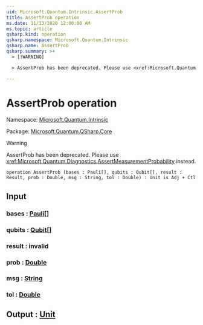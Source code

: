 ```yaml
---
uid: Microsoft.Quantum.Intrinsic.AssertProb
title: AssertProb operation
ms.date: 11/13/2020 12:00:00 AM
ms.topic: article
qsharp.kind: operation
qsharp.namespace: Microsoft.Quantum.Intrinsic
qsharp.name: AssertProb
qsharp.summary: >+
  > [!WARNING]

  > AssertProb has been deprecated. Please use <xref:Microsoft.Quantum.Diagnostics.AssertMeasurementProbability> instead.

---
```


# AssertProb operation

Namespace: [Microsoft.Quantum.Intrinsic](xref:Microsoft.Quantum.Intrinsic)

Package: [Microsoft.Quantum.QSharp.Core](https://nuget.org/packages/Microsoft.Quantum.QSharp.Core)


> [!WARNING]
> AssertProb has been deprecated. Please use <xref:Microsoft.Quantum.Diagnostics.AssertMeasurementProbability> instead.



```qsharp
operation AssertProb (bases : Pauli[], qubits : Qubit[], result : Result, prob : Double, msg : String, tol : Double) : Unit is Adj + Ctl
```


## Input

### bases : [Pauli](xref:microsoft.quantum.lang-ref.pauli)[]




### qubits : [Qubit](xref:microsoft.quantum.lang-ref.qubit)[]




### result : __invalid<Result>__




### prob : [Double](xref:microsoft.quantum.lang-ref.double)




### msg : [String](xref:microsoft.quantum.lang-ref.string)




### tol : [Double](xref:microsoft.quantum.lang-ref.double)





## Output : [Unit](xref:microsoft.quantum.lang-ref.unit)

